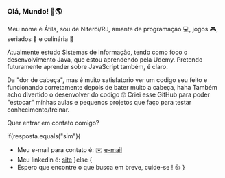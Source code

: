 ### Olá, Mundo! 👋🌎

Meu nome é Átila, sou de Niterói/RJ, amante de programação 💻, jogos 🎮, seriados 🎥 e culinária 🍲

Atualmente estudo Sistemas de Informação, tendo como foco o desenvolvimento Java, que estou aprendendo pela Udemy.
Pretendo futuramente aprender sobre JavaScript também, é claro.

Da "dor de cabeça", mas é muito satisfatorio ver um codigo seu feito e funcionando corretamente depois de bater muito a cabeça, haha
Também acho divertido o desenvolver do codigo 🤓
Criei esse GitHub para poder "estocar" minhas aulas e pequenos projetos que faço para testar conhecimento/treinar.

Quer entrar em contato comigo?

if(resposta.equals("sim"){
- Meu e-mail para contato é: ✉️ [e-mail](atilasobrinho@gmail.com)
- Meu linkedin é: [site](https://www.linkedin.com/in/atilasobrinho/)
}else {
- Espero que encontre o que busca em breve, cuide-se ! 👍
}
